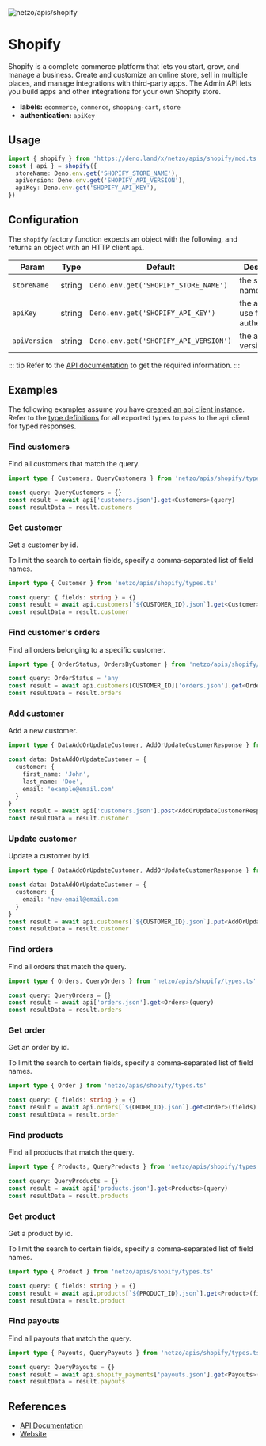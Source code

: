 <img src="https://raw.githubusercontent.com/netzo/netzo/main/assets/apis/shopify.svg" alt="netzo/apis/shopify" class="mb-5 w-75px">

# Shopify

Shopify is a complete commerce platform that lets you start, grow, and manage a business. Create and customize an online store, sell in multiple places, and manage integrations with third-party apps. The Admin API lets you build apps and other integrations for your own Shopify store.

- **labels:** `ecommerce`, `commerce`, `shopping-cart`, `store`
- **authentication:** `apiKey`

## Usage

```ts
import { shopify } from 'https://deno.land/x/netzo/apis/shopify/mod.ts'
const { api } = shopify({
  storeName: Deno.env.get('SHOPIFY_STORE_NAME'),
  apiVersion: Deno.env.get('SHOPIFY_API_VERSION'),
  apiKey: Deno.env.get('SHOPIFY_API_KEY'),
})
```

## Configuration

The `shopify` factory function expects an object with the following, and returns an object with an HTTP client `api`.

| Param        | Type   | Default                               | Description                           |
|--------------|--------|---------------------------------------|---------------------------------------|
| `storeName`  | string | `Deno.env.get('SHOPIFY_STORE_NAME')`  | the store name                        |
| `apiKey`     | string | `Deno.env.get('SHOPIFY_API_KEY')`     | the api key to use for authentication |
| `apiVersion` | string | `Deno.env.get('SHOPIFY_API_VERSION')` | the api version                       |

::: tip Refer to the [API documentation](https://shopify.dev/docs/api) to get the required information.
:::

## Examples

The following examples assume you have [created an api client instance](#usage). Refer to the [type definitions](https://deno.land/x/netzo/apis/shopify/types.ts) for all exported types to pass to the `api` client for typed responses.

### Find customers

Find all customers that match the query.

```ts
import type { Customers, QueryCustomers } from 'netzo/apis/shopify/types.ts'

const query: QueryCustomers = {}
const result = await api['customers.json'].get<Customers>(query)
const resultData = result.customers
```

### Get customer

Get a customer by id.

To limit the search to certain fields, specify a comma-separated list of field names.

```ts
import type { Customer } from 'netzo/apis/shopify/types.ts'

const query: { fields: string } = {}
const result = await api.customers[`${CUSTOMER_ID}.json`].get<Customer>(fields)
const resultData = result.customer
```

### Find customer's orders

Find all orders belonging to a specific customer.

```ts
import type { OrderStatus, OrdersByCustomer } from 'netzo/apis/shopify/types.ts'

const query: OrderStatus = 'any'
const result = await api.customers[CUSTOMER_ID]['orders.json'].get<OrdersByCustomer>(query)
const resultData = result.orders
```

###  Add customer

Add a new customer.

```ts
import type { DataAddOrUpdateCustomer, AddOrUpdateCustomerResponse } from 'netzo/apis/shopify/types.ts'

const data: DataAddOrUpdateCustomer = {
  customer: {
    first_name: 'John',
    last_name: 'Doe',
    email: 'example@email.com'
  }
}
const result = await api['customers.json'].post<AddOrUpdateCustomerResponse>(data)
const resultData = result.customer
```

###  Update customer

Update a customer by id.

```ts
import type { DataAddOrUpdateCustomer, AddOrUpdateCustomerResponse } from 'netzo/apis/shopify/types.ts'

const data: DataAddOrUpdateCustomer = {
  customer: {
    email: 'new-email@email.com'
  }
}
const result = await api.customers[`${CUSTOMER_ID}.json`].put<AddOrUpdateCustomerResponse>(data)
const resultData = result.customer
```

### Find orders

Find all orders that match the query.

```ts
import type { Orders, QueryOrders } from 'netzo/apis/shopify/types.ts'

const query: QueryOrders = {}
const result = await api['orders.json'].get<Orders>(query)
const resultData = result.orders
```

### Get order

Get an order by id.

To limit the search to certain fields, specify a comma-separated list of field names.

```ts
import type { Order } from 'netzo/apis/shopify/types.ts'

const query: { fields: string } = {}
const result = await api.orders[`${ORDER_ID}.json`].get<Order>(fields)
const resultData = result.order
```

###  Find products

Find all products that match the query.

```ts
import type { Products, QueryProducts } from 'netzo/apis/shopify/types.ts'

const query: QueryProducts = {}
const result = await api['products.json'].get<Products>(query)
const resultData = result.products
```

### Get product

Get a product by id.

To limit the search to certain fields, specify a comma-separated list of field names.

```ts
import type { Product } from 'netzo/apis/shopify/types.ts'

const query: { fields: string } = {}
const result = await api.products[`${PRODUCT_ID}.json`].get<Product>(fields)
const resultData = result.product
```

### Find payouts

Find all payouts that match the query.

```ts
import type { Payouts, QueryPayouts } from 'netzo/apis/shopify/types.ts'

const query: QueryPayouts = {}
const result = await api.shopify_payments['payouts.json'].get<Payouts>(query)
const resultData = result.payouts
```

## References

- [API Documentation](https://shopify.dev/docs/api/admin-rest)
- [Website](https://www.shopify.com/)
